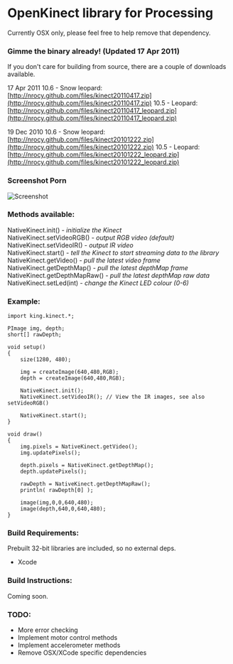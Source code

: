 # OpenKinect library for Processing

Currently OSX only, please feel free to help remove that dependency.

### Gimme the binary already! (Updated 17 Apr 2011)

If you don't care for building from source, there are a couple of downloads available.

17 Apr 2011
	10.6 - Snow leopard: [http://nrocy.github.com/files/kinect20110417.zip](http://nrocy.github.com/files/kinect20110417.zip)
	10.5 - Leopard: [http://nrocy.github.com/files/kinect20110417_leopard.zip](http://nrocy.github.com/files/kinect20110417_leopard.zip)

19 Dec 2010
	10.6 - Snow leopard: [http://nrocy.github.com/files/kinect20101222.zip](http://nrocy.github.com/files/kinect20101222.zip)
	10.5 - Leopard: [http://nrocy.github.com/files/kinect20101222_leopard.zip](http://nrocy.github.com/files/kinect20101222_leopard.zip)

### Screenshot Porn

![Screenshot](http://nrocy.github.com/images/processing_screenshot.jpg)

### Methods available:

NativeKinect.init() - _initialize the Kinect_<br />
NativeKinect.setVideoRGB() - _output RGB video (default)_<br />
NativeKinect.setVideoIR() - _output IR video_<br />
NativeKinect.start() - _tell the Kinect to start streaming data to the library_<br />
NativeKinect.getVideo() - _pull the latest video frame_<br />
NativeKinect.getDepthMap() - _pull the latest depthMap frame_<br />
NativeKinect.getDepthMapRaw() - _pull the latest depthMap raw data_<br />
NativeKinect.setLed(int) - _change the Kinect LED colour (0-6)_

### Example:

	import king.kinect.*;

	PImage img, depth;
	short[] rawDepth;

	void setup()
	{
		size(1280, 480);
		
		img = createImage(640,480,RGB);
		depth = createImage(640,480,RGB);
		
		NativeKinect.init();
		NativeKinect.setVideoIR(); // View the IR images, see also setVideoRGB()

		NativeKinect.start();
	}

	void draw()
	{
		img.pixels = NativeKinect.getVideo();
		img.updatePixels();

		depth.pixels = NativeKinect.getDepthMap();
		depth.updatePixels();

		rawDepth = NativeKinect.getDepthMapRaw();
		println( rawDepth[0] );

		image(img,0,0,640,480);
		image(depth,640,0,640,480);
	}

### Build Requirements:

Prebuilt 32-bit libraries are included, so no external deps.

- Xcode

### Build Instructions:

Coming soon.

### TODO:

- More error checking
- Implement motor control methods
- Implement accelerometer methods
- Remove OSX/XCode specific dependencies

